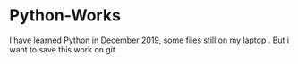 # Python-Works
I have learned Python in December 2019, some files still on my laptop . But i want to save this work on git
